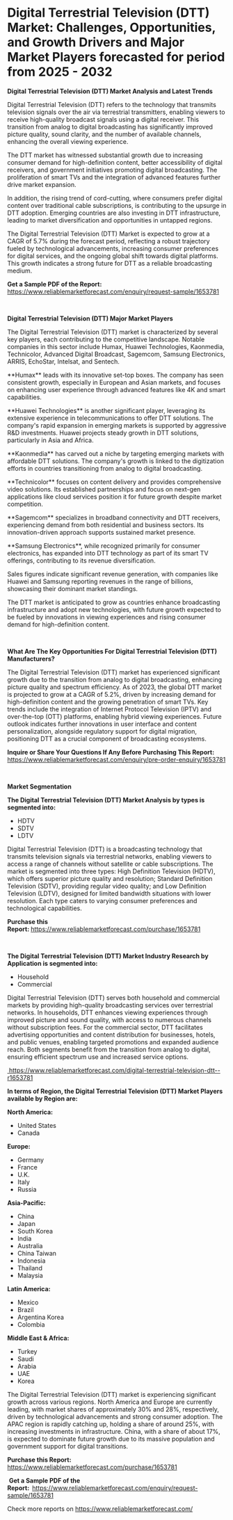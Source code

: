 <p><h1>Digital Terrestrial Television (DTT) Market: Challenges, Opportunities, and Growth Drivers and Major Market Players forecasted for period from 2025 - 2032</h1></p><p><strong>Digital Terrestrial Television (DTT) Market Analysis and Latest Trends</strong></p>
<p><p>Digital Terrestrial Television (DTT) refers to the technology that transmits television signals over the air via terrestrial transmitters, enabling viewers to receive high-quality broadcast signals using a digital receiver. This transition from analog to digital broadcasting has significantly improved picture quality, sound clarity, and the number of available channels, enhancing the overall viewing experience. </p><p>The DTT market has witnessed substantial growth due to increasing consumer demand for high-definition content, better accessibility of digital receivers, and government initiatives promoting digital broadcasting. The proliferation of smart TVs and the integration of advanced features further drive market expansion. </p><p>In addition, the rising trend of cord-cutting, where consumers prefer digital content over traditional cable subscriptions, is contributing to the upsurge in DTT adoption. Emerging countries are also investing in DTT infrastructure, leading to market diversification and opportunities in untapped regions. </p><p>The Digital Terrestrial Television (DTT) Market is expected to grow at a CAGR of 5.7% during the forecast period, reflecting a robust trajectory fueled by technological advancements, increasing consumer preferences for digital services, and the ongoing global shift towards digital platforms. This growth indicates a strong future for DTT as a reliable broadcasting medium.</p></p>
<p><strong>Get a Sample PDF of the Report:&nbsp;</strong> <a href="https://www.reliablemarketforecast.com/enquiry/request-sample/1653781?utm_campaign=2384&utm_medium=2&utm_source=Github&utm_content=ia&utm_term=09022025&utm_id=digital-terrestrial-television-dtt">https://www.reliablemarketforecast.com/enquiry/request-sample/1653781</a></p>
<p>&nbsp;</p>
<p><strong>Digital Terrestrial Television (DTT) Major Market Players</strong></p>
<p><p>The Digital Terrestrial Television (DTT) market is characterized by several key players, each contributing to the competitive landscape. Notable companies in this sector include Humax, Huawei Technologies, Kaonmedia, Technicolor, Advanced Digital Broadcast, Sagemcom, Samsung Electronics, ARRIS, EchoStar, Intelsat, and Sentech.</p><p>**Humax** leads with its innovative set-top boxes. The company has seen consistent growth, especially in European and Asian markets, and focuses on enhancing user experience through advanced features like 4K and smart capabilities.</p><p>**Huawei Technologies** is another significant player, leveraging its extensive experience in telecommunications to offer DTT solutions. The company's rapid expansion in emerging markets is supported by aggressive R&D investments. Huawei projects steady growth in DTT solutions, particularly in Asia and Africa.</p><p>**Kaonmedia** has carved out a niche by targeting emerging markets with affordable DTT solutions. The company's growth is linked to the digitization efforts in countries transitioning from analog to digital broadcasting.</p><p>**Technicolor** focuses on content delivery and provides comprehensive video solutions. Its established partnerships and focus on next-gen applications like cloud services position it for future growth despite market competition.</p><p>**Sagemcom** specializes in broadband connectivity and DTT receivers, experiencing demand from both residential and business sectors. Its innovation-driven approach supports sustained market presence.</p><p>**Samsung Electronics**, while recognized primarily for consumer electronics, has expanded into DTT technology as part of its smart TV offerings, contributing to its revenue diversification.</p><p>Sales figures indicate significant revenue generation, with companies like Huawei and Samsung reporting revenues in the range of billions, showcasing their dominant market standings.</p><p>The DTT market is anticipated to grow as countries enhance broadcasting infrastructure and adopt new technologies, with future growth expected to be fueled by innovations in viewing experiences and rising consumer demand for high-definition content.</p></p>
<p>&nbsp;</p>
<p><strong>What Are The Key Opportunities For Digital Terrestrial Television (DTT) Manufacturers?</strong></p>
<p><p>The Digital Terrestrial Television (DTT) market has experienced significant growth due to the transition from analog to digital broadcasting, enhancing picture quality and spectrum efficiency. As of 2023, the global DTT market is projected to grow at a CAGR of 5.2%, driven by increasing demand for high-definition content and the growing penetration of smart TVs. Key trends include the integration of Internet Protocol Television (IPTV) and over-the-top (OTT) platforms, enabling hybrid viewing experiences. Future outlook indicates further innovations in user interface and content personalization, alongside regulatory support for digital migration, positioning DTT as a crucial component of broadcasting ecosystems.</p></p>
<p><strong>Inquire or Share Your Questions If Any Before Purchasing This Report:</strong> <a href="https://www.reliablemarketforecast.com/enquiry/pre-order-enquiry/1653781?utm_campaign=2384&utm_medium=2&utm_source=Github&utm_content=ia&utm_term=09022025&utm_id=digital-terrestrial-television-dtt">https://www.reliablemarketforecast.com/enquiry/pre-order-enquiry/1653781</a></p>
<p>&nbsp;</p>
<p><strong>Market Segmentation</strong></p>
<p><strong>The Digital Terrestrial Television (DTT) Market Analysis by types is segmented into:</strong></p>
<p><ul><li>HDTV</li><li>SDTV</li><li>LDTV</li></ul></p>
<p><p>Digital Terrestrial Television (DTT) is a broadcasting technology that transmits television signals via terrestrial networks, enabling viewers to access a range of channels without satellite or cable subscriptions. The market is segmented into three types: High Definition Television (HDTV), which offers superior picture quality and resolution; Standard Definition Television (SDTV), providing regular video quality; and Low Definition Television (LDTV), designed for limited bandwidth situations with lower resolution. Each type caters to varying consumer preferences and technological capabilities.</p></p>
<p><strong>Purchase this Report:&nbsp;</strong><a href="https://www.reliablemarketforecast.com/purchase/1653781?utm_campaign=2384&utm_medium=2&utm_source=Github&utm_content=ia&utm_term=09022025&utm_id=digital-terrestrial-television-dtt">https://www.reliablemarketforecast.com/purchase/1653781</a></p>
<p>&nbsp;</p>
<p><strong>The Digital Terrestrial Television (DTT) Market Industry Research by Application is segmented into:</strong></p>
<p><ul><li>Household</li><li>Commercial</li></ul></p>
<p><p>Digital Terrestrial Television (DTT) serves both household and commercial markets by providing high-quality broadcasting services over terrestrial networks. In households, DTT enhances viewing experiences through improved picture and sound quality, with access to numerous channels without subscription fees. For the commercial sector, DTT facilitates advertising opportunities and content distribution for businesses, hotels, and public venues, enabling targeted promotions and expanded audience reach. Both segments benefit from the transition from analog to digital, ensuring efficient spectrum use and increased service options.</p></p>
<p><a href="https://www.reliablemarketforecast.com/digital-terrestrial-television-dtt--r1653781?utm_campaign=2384&utm_medium=2&utm_source=Github&utm_content=ia&utm_term=09022025&utm_id=digital-terrestrial-television-dtt">&nbsp;https://www.reliablemarketforecast.com/digital-terrestrial-television-dtt--r1653781</a></p>
<p><strong>In terms of Region, the Digital Terrestrial Television (DTT) Market Players available by Region are:</strong></p>
<p>
    <p> <strong> North America: </strong>
        <ul>
            <li>United States</li>
            <li>Canada</li>
        </ul>
        </p> 
    <p> <strong> Europe: </strong>
        <ul>
            <li>Germany</li>
            <li>France</li>
            <li>U.K.</li>
            <li>Italy</li>
            <li>Russia</li>
        </ul>
        </p> 
    <p> <strong> Asia-Pacific: </strong>
        <ul>
            <li>China</li>
            <li>Japan</li>
            <li>South Korea</li>
            <li>India</li>
            <li>Australia</li>
            <li>China Taiwan</li>
            <li>Indonesia</li>
            <li>Thailand</li>
            <li>Malaysia</li>
        </ul>
        </p> 
    <p> <strong> Latin America: </strong>
        <ul>
            <li>Mexico</li>
            <li>Brazil</li>
            <li>Argentina Korea</li>
            <li>Colombia</li>
        </ul>
        </p> 
    <p> <strong> Middle East & Africa: </strong>
        <ul>
            <li>Turkey</li>
            <li>Saudi</li>
            <li>Arabia</li>
            <li>UAE</li>
            <li>Korea</li>
        </ul>
    </p>
    </p>
<p><p>The Digital Terrestrial Television (DTT) market is experiencing significant growth across various regions. North America and Europe are currently leading, with market shares of approximately 30% and 28%, respectively, driven by technological advancements and strong consumer adoption. The APAC region is rapidly catching up, holding a share of around 25%, with increasing investments in infrastructure. China, with a share of about 17%, is expected to dominate future growth due to its massive population and government support for digital transitions.</p></p>
<p><strong>Purchase this Report: </strong><a href="https://www.reliablemarketforecast.com/purchase/1653781?utm_campaign=2384&utm_medium=2&utm_source=Github&utm_content=ia&utm_term=09022025&utm_id=digital-terrestrial-television-dtt">https://www.reliablemarketforecast.com/purchase/1653781</a></p>
<p>&nbsp;<strong>Get a Sample PDF of the Report:&nbsp;&nbsp;</strong><a href="https://www.reliablemarketforecast.com/enquiry/request-sample/1653781?utm_campaign=2384&utm_medium=2&utm_source=Github&utm_content=ia&utm_term=09022025&utm_id=digital-terrestrial-television-dtt">https://www.reliablemarketforecast.com/enquiry/request-sample/1653781</a></p>
<p><strong></strong></p>
<p>Check more reports on <a href="https://www.reliablemarketforecast.com/?utm_campaign=2384&utm_medium=2&utm_source=Github&utm_content=ia&utm_term=09022025&utm_id=digital-terrestrial-television-dtt">https://www.reliablemarketforecast.com/</a></p>